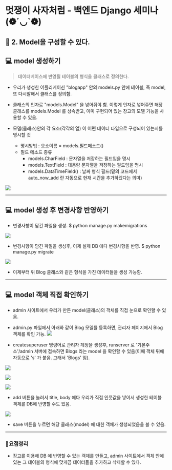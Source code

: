 # 멋쟁이 사자처럼 - 백엔드 Django 세미나 (❁´◡`❁)

## 📌 2. Model을 구성할 수 있다.

## 💻 model 생성하기 

> 데이터베이스에 반영될 테이블의 형식을 클래스로 정의한다.


- 우리가 생성한 어플리케이션  "blogapp" 안의 models.py 안에 테이블, 즉 model, 또 다시말해서 클래스를 정의함.

- 클래스의 인자로 "models.Model" 을 넣어줘야 함.
이렇게 인자로 넣어주면 해당 클래스를 models.Model 를 상속받고, 이미 구현되어 있는 장고의 모델 기능을 사용할 수 있음.

- 모델(클래스)안의 각 요소(각각의 열) 이 어떤 데이터 타입으로 구성되어 있는지를 명시할 것
   - 명시방법 : 요소이름 =  models.필드메소드()
   - 필드 메소드 종류
        - models.CharField : 문자열을 저장하는 필드임을 명시
        - models.TextField : 대용량 문자열을 저장하는 필드임을 명시
        - models.DataTimeField() : 날짜 형식 필드(밑의 코드에서 auto_now_add 란 자동으로 현재 시간을 추가하겠다는 의미)
   
![](https://velog.velcdn.com/images/msung99/post/b9343b28-dfe8-4421-969b-5d643eb57e4b/image.png)

---

## 💻 model 생성 후 변경사항 반영하기

- 변경사항이 담긴 파일을 생성.
$ python manage.py makemigrations

![](https://velog.velcdn.com/images/msung99/post/af7f51f6-757d-410c-8d79-3c37c5b7cbc6/image.png)

- 변경사항이 담긴 파일을 생성후, 이제 실제 DB 에다 변경사항을 반영.
$ python manage.py migrate

![](https://velog.velcdn.com/images/msung99/post/913b34ed-9882-458f-b10f-dd886177bb28/image.png)

- 이제부터 위 Blog 클래스와 같은 형식을 가진 데이터들을 생성 가능함.


---

## 💻 model 객체 직접 확인하기

- admin 사이트에서 우리가 만든 model(클래스)의 객체를 직접 눈으로 확인할 수 있음.

- admin.py 파일에서 아래와 같이 Blog 모델를 등록하면, 관리자 페이지에서 Blog 객체를 확인 가능.
![](https://velog.velcdn.com/images/msung99/post/e2fc763a-b7a9-4635-8118-498a9a94848c/image.png)

- createsuperuser 명령어로 관리자 계정을 생성후, runserver 로 '기본주소'/admin 서버에 접속하면 Blogs 라는 model 을 확인할 수 있음(이때 객체 뒤에 자동으로 's' 가 붙음. 그래서 'Blogs' 임).


![](https://velog.velcdn.com/images/msung99/post/8aab3cfc-d13e-4bac-9827-70a161a16f87/image.png)

![](https://velog.velcdn.com/images/msung99/post/281750bc-d7dc-431e-aa36-5173ae62cf68/image.png)


![](https://velog.velcdn.com/images/msung99/post/2a3aaa60-e6a9-4bc0-962b-17384b2dbbb1/image.png)

- add 버튼을 눌러서 title, body 에다 우리가 직접 인풋값을 넣어서 생성한 테이블 객체를 DB에 반영할 수도 있음.

![](https://velog.velcdn.com/images/msung99/post/06b77d5d-5f48-42c5-be5d-537dc4403366/image.png)

- save 버튼을 누르면 해당 클래스(model) 에 대한 객체가 생성되었음을 볼 수 있음.


---
### 🎁요점정리
- 장고를 이용해 DB 에 반영할 수 있는 객체를 만들고, admin 사이트에서 객체 안에 있는 그 테이블의 형식에 맞게끔 데이터들을 추가하고 삭제할 수 있다.
